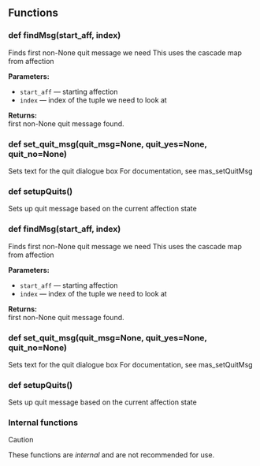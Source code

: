 ## Functions

### def findMsg(start_aff, index)

Finds first non-None quit message we need  This uses the cascade map from affection

**Parameters:**
- `start_aff` &mdash; starting affection
- `index` &mdash; index of the tuple we need to look at


**Returns:**<br>
first non-None quit message found.

### def set_quit_msg(quit_msg=None, quit_yes=None, quit_no=None)

Sets text for the quit dialogue box  For documentation, see mas_setQuitMsg

### def setupQuits()

Sets up quit message based on the current affection state

### def findMsg(start_aff, index)

Finds first non-None quit message we need  This uses the cascade map from affection

**Parameters:**
- `start_aff` &mdash; starting affection
- `index` &mdash; index of the tuple we need to look at


**Returns:**<br>
first non-None quit message found.

### def set_quit_msg(quit_msg=None, quit_yes=None, quit_no=None)

Sets text for the quit dialogue box  For documentation, see mas_setQuitMsg

### def setupQuits()

Sets up quit message based on the current affection state

### Internal functions

> [!CAUTION]
> These functions are *internal* and are not recommended for use.

